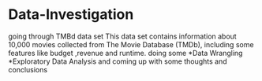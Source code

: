 # Data-Investigation
going through TMBd data set This data set contains information about 10,000 movies collected from The Movie Database (TMDb), including some features like budget ,revenue and runtime.
doing some
*Data Wrangling
*Exploratory Data Analysis
and coming up with some thoughts and conclusions
